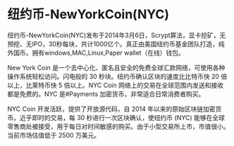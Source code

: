 # 

# 纽约币-NewYorkCoin(NYC)

纽约币-NewYorkCoin(NYC)发布于2014年3月6日，Scrypt算法，显卡挖矿，无预挖、无IPO，30秒每块，共计1000亿个。真正由美国纽约币基金团队打造，纯外国币。拥有windows,MAC,Linux,Paper wallet（在线）钱包。

New York Coin 是一个去中心化、匿名且安全的免费全球汇款网络，可使用各种操作系统轻松访问。闪电般的 30 秒块。纽约币确认区块的速度比比特币快 20 倍以上，比莱特币快 5 倍以上。NYC Coin 网络上的交易在全球范围内发送和接收都是免费的。NYC 是#Payments 加密货币，非常适合日常消费者购买。

NYC Coin 开发活跃，提供了开放源代码，自 2014 年以来的原始区块链加密货币。近乎即时的交易，每 30 秒进行一次区块确认，使纽约币 (NYC) 能够在全球零售商处被接受，用于每日对时间敏感的购买。由于小型交易所上市，市值很小。当前市场估值低于 2500 万美元。



